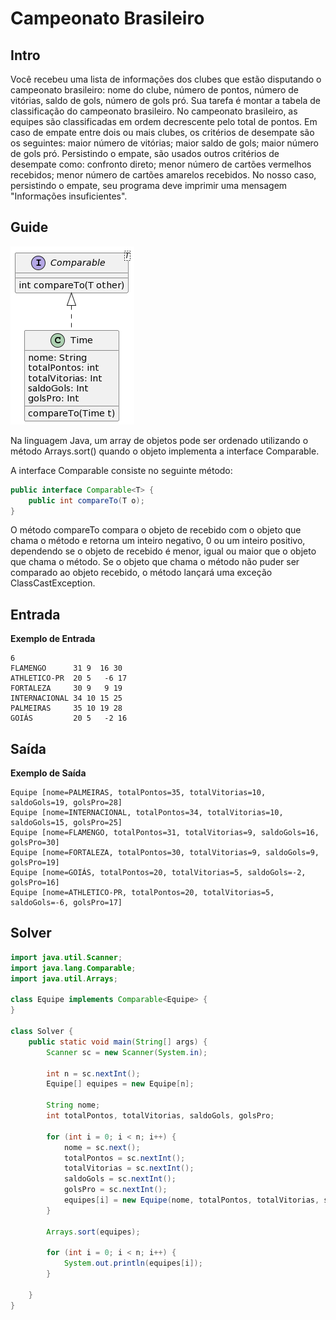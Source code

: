 # Campeonato Brasileiro 


## Intro

Você recebeu uma lista de informações dos clubes que estão disputando o campeonato brasileiro: nome do clube, número de pontos, número de vitórias, saldo de gols, número de gols pró. Sua tarefa é montar a tabela de classificação do campeonato brasileiro. No campeonato brasileiro, as equipes são classificadas em ordem decrescente pelo total de pontos. Em caso de empate entre dois ou mais clubes, os critérios de desempate são os seguintes: maior número de vitórias; maior saldo de gols; maior número de gols pró. Persistindo o empate, são usados outros critérios de desempate como: confronto direto; menor número de cartões vermelhos recebidos; menor número de cartões amarelos recebidos. No nosso caso, persistindo o empate, seu programa deve imprimir uma mensagem "Informações insuficientes".

## Guide

![diagrama](https://raw.githubusercontent.com/WladimirTavares/POO2022.2/main/moodle/CampeonatoBrasileiro/diagrama.png)

Na linguagem Java, um array de objetos pode ser ordenado utilizando o método Arrays.sort() quando o objeto implementa a interface Comparable. 

A interface Comparable consiste no seguinte método:
```Java
public interface Comparable<T> {
    public int compareTo(T o);
}
```

O método compareTo compara o objeto de recebido com o objeto que chama o método e retorna um inteiro negativo, 0 ou um inteiro positivo, dependendo se o objeto de recebido é menor, igual ou maior que o objeto que chama o método. Se o objeto que chama o método não puder ser comparado ao objeto recebido, o método lançará uma exceção ClassCastException.


## Entrada 

**Exemplo de Entrada**
```
6
FLAMENGO      31 9  16 30
ATHLETICO-PR  20 5   -6 17  
FORTALEZA     30 9   9 19
INTERNACIONAL 34 10 15 25
PALMEIRAS     35 10 19 28
GOIÁS         20 5   -2 16
```

## Saída

**Exemplo de Saída**
```
Equipe [nome=PALMEIRAS, totalPontos=35, totalVitorias=10, saldoGols=19, golsPro=28]
Equipe [nome=INTERNACIONAL, totalPontos=34, totalVitorias=10, saldoGols=15, golsPro=25]
Equipe [nome=FLAMENGO, totalPontos=31, totalVitorias=9, saldoGols=16, golsPro=30]
Equipe [nome=FORTALEZA, totalPontos=30, totalVitorias=9, saldoGols=9, golsPro=19]
Equipe [nome=GOIÁS, totalPontos=20, totalVitorias=5, saldoGols=-2, golsPro=16]
Equipe [nome=ATHLETICO-PR, totalPontos=20, totalVitorias=5, saldoGols=-6, golsPro=17]
``` 

## Solver 

```Java
import java.util.Scanner;
import java.lang.Comparable;
import java.util.Arrays;

class Equipe implements Comparable<Equipe> {
}

class Solver {
    public static void main(String[] args) {
        Scanner sc = new Scanner(System.in);

        int n = sc.nextInt();
        Equipe[] equipes = new Equipe[n];

        String nome;
        int totalPontos, totalVitorias, saldoGols, golsPro;

        for (int i = 0; i < n; i++) {
            nome = sc.next();
            totalPontos = sc.nextInt();
            totalVitorias = sc.nextInt();
            saldoGols = sc.nextInt();
            golsPro = sc.nextInt();
            equipes[i] = new Equipe(nome, totalPontos, totalVitorias, saldoGols, golsPro);
        }

        Arrays.sort(equipes);

        for (int i = 0; i < n; i++) {
            System.out.println(equipes[i]);
        }

    }
}
```